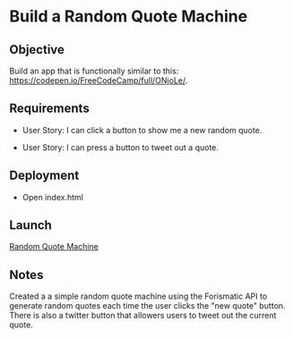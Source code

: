 # Build a Random Quote Machine

## Objective

Build an app that is functionally similar to this: https://codepen.io/FreeCodeCamp/full/ONjoLe/.

## Requirements

* User Story: I can click a button to show me a new random quote.

* User Story: I can press a button to tweet out a quote.

## Deployment

* Open index.html

## Launch

[Random Quote Machine](https://ziggysauce.github.io/chingu-fcc-speedrun-challenge/frontend/random-quote-machine/)

## Notes

Created a a simple random quote machine using the Forismatic API to generate random quotes each time the user clicks the "new quote" button. There is also a twitter button that allowers users to tweet out the current quote.
